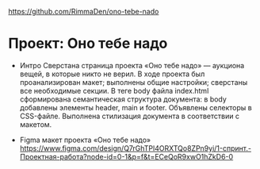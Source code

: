 https://github.com/RimmaDen/ono-tebe-nado
# Проект: Оно тебе надо

* Интро
Сверстана страница проекта «Оно тебе надо» — аукциона вещей, в которые никто не верил.
В ходе проекта был проанализирован макет; выполнены общие настройки; сверстаны все необходимые секции.
В теге body файла index.html сформирована семантическая структура документа:
в body добавлены элементы header, main и footer. Объявлены селекторы в CSS-файле. Выполнена стилизация документа в соответствии с макетом.

* Figma
макет проекта «Оно тебе надо»
https://www.figma.com/design/Q7rGhTPl4ORXTQo8ZPn9yi/1-спринт.-Проектная-работа?node-id=0-1&p=f&t=ECeQoR9xwO1hZkD6-0

